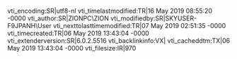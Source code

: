 vti_encoding:SR|utf8-nl
vti_timelastmodified:TR|16 May 2019 08:55:20 -0000
vti_author:SR|ZIONPC\\ZION
vti_modifiedby:SR|SKYUSER-F9JPANH\\User
vti_nexttolasttimemodified:TR|07 May 2019 02:51:35 -0000
vti_timecreated:TR|06 May 2019 13:43:04 -0000
vti_extenderversion:SR|6.0.2.5516
vti_backlinkinfo:VX|
vti_cacheddtm:TX|06 May 2019 13:43:04 -0000
vti_filesize:IR|970
